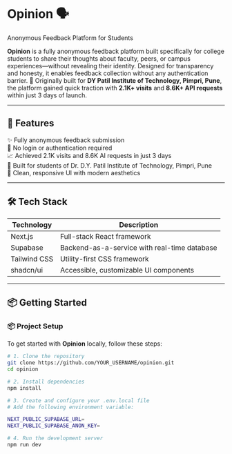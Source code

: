 # Opinion 🗣️  
Anonymous Feedback Platform for Students

**Opinion** is a fully anonymous feedback platform built specifically for college students to share their thoughts about faculty, peers, or campus experiences—without revealing their identity. Designed for transparency and honesty, it enables feedback collection without any authentication barrier.
🚀 Originally built for **DY Patil Institute of Technology, Pimpri, Pune**, the platform gained quick traction with **2.1K+ visits** and **8.6K+ API requests** within just 3 days of launch.

---

## 🚀 Features

✨ Fully anonymous feedback submission  
🔐 No login or authentication required  
📈 Achieved 2.1K visits and 8.6K AI requests in just 3 days  
🏫 Built for students of Dr. D.Y. Patil Institute of Technology, Pimpri, Pune  
🎨 Clean, responsive UI with modern aesthetics

---

## 🛠 Tech Stack

| Technology   | Description                                 |
|--------------|---------------------------------------------|
| Next.js      | Full-stack React framework                  |
| Supabase     | Backend-as-a-service with real-time database |
| Tailwind CSS | Utility-first CSS framework                 |
| shadcn/ui    | Accessible, customizable UI components      |

---

## 📦 Getting Started

### 📦 Project Setup

To get started with **Opinion** locally, follow these steps:

```bash
# 1. Clone the repository
git clone https://github.com/YOUR_USERNAME/opinion.git
cd opinion

# 2. Install dependencies
npm install

# 3. Create and configure your .env.local file
# Add the following environment variable:

NEXT_PUBLIC_SUPABASE_URL=
NEXT_PUBLIC_SUPABASE_ANON_KEY=

# 4. Run the development server
npm run dev

